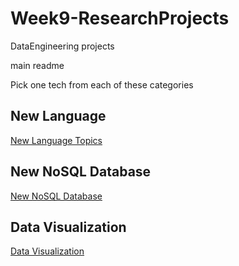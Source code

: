 # Week9-ResearchProjects
DataEngineering projects

main readme

Pick one tech from each of these categories

## New Language

[New Language Topics](lang.md)

## New NoSQL Database

[New NoSQL Database](dbs.md)

## Data Visualization

[Data Visualization](vis.md)
